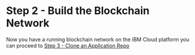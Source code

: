 # Step 2 - Build the Blockchain Network

Now you have a running blockchain network on the IBM Cloud platform you can proceed to [Step 3 - Clone an Application Repo](../docs/clonerepo.md)